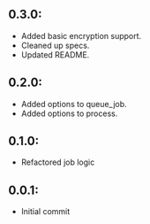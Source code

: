 ## 0.3.0:

* Added basic encryption support.
* Cleaned up specs.
* Updated README.

## 0.2.0:

* Added options to queue_job.
* Added options to process.

## 0.1.0:

* Refactored job logic

## 0.0.1:

* Initial commit
